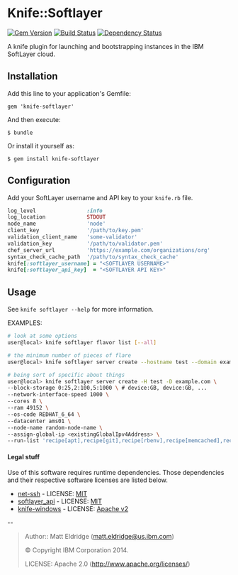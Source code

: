 # Knife::Softlayer
[![Gem Version](https://badge.fury.io/rb/knife-softlayer.png)](http://badge.fury.io/rb/knife-softlayer)
[![Build Status](https://api.travis-ci.org/softlayer/knife-softlayer.svg?branch=SAN-storage)](https://travis-ci.org/softlayer/knife-softlayer)
[![Dependency Status](https://gemnasium.com/softlayer/knife-softlayer.svg)](https://gemnasium.com/softlayer/knife-softlayer)

A knife plugin for launching and bootstrapping instances in the IBM SoftLayer cloud.

## Installation

Add this line to your application's Gemfile:

    gem 'knife-softlayer'

And then execute:

    $ bundle

Or install it yourself as:

    $ gem install knife-softlayer

## Configuration
Add your SoftLayer username and API key to your `knife.rb` file.

```ruby
log_level                :info
log_location             STDOUT
node_name                'node'
client_key               '/path/to/key.pem'
validation_client_name   'some-validator'
validation_key           '/path/to/validator.pem'
chef_server_url          'https://example.com/organizations/org'
syntax_check_cache_path  '/path/to/syntax_check_cache'
knife[:softlayer_username] = "<SOFTLAYER USERNAME>"
knife[:softlayer_api_key]  = "<SOFTLAYER API KEY>"
```

## Usage

See `knife softlayer --help` for more information.

EXAMPLES:


```bash
# look at some options
user@local> knife softlayer flavor list [--all]
```

```bash
# the minimum number of pieces of flare
user@local> knife softlayer server create --hostname test --domain example.com --flavor tiny
```

```bash
# being sort of specific about things
user@local> knife softlayer server create -H test -D example.com \
--block-storage 0:25,2:100,5:1000 \ # device:GB, device:GB, ...
--network-interface-speed 1000 \
--cores 8 \
--ram 49152 \
--os-code REDHAT_6_64 \
--datacenter ams01 \
--node-name random-node-name \
--assign-global-ip <existingGlobalIpv4Address> \
--run-list 'recipe[apt],recipe[git],recipe[rbenv],recipe[memcached],recipe[redis]'
```

#### Legal stuff
Use of this software requires runtime dependencies.  Those dependencies and their respective software licenses are listed below.

* [net-ssh](https://github.com/net-ssh/net-ssh/) - LICENSE: [MIT](https://github.com/net-ssh/net-ssh/blob/master/LICENSE.txt)
* [softlayer_api](https://github.com/softlayer/softlayer-api-ruby-client) - LICENSE: [MIT](https://github.com/softlayer/softlayer-api-ruby-client/blob/master/LICENSE.textile)
* [knife-windows](https://github.com/opscode/knife-windows) - LICENSE: [Apache v2](https://github.com/opscode/knife-windows/blob/master/LICENSE)


--
> Author:: Matt Eldridge (<matt.eldridge@us.ibm.com>)
>
> © Copyright IBM Corporation 2014.
>
> LICENSE: Apache 2.0 (http://www.apache.org/licenses/)

